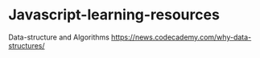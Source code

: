 # Javascript-learning-resources
Data-structure and Algorithms
https://news.codecademy.com/why-data-structures/
